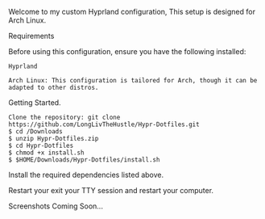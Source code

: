 
Welcome to my custom Hyprland configuration, This setup is designed for Arch Linux.

Requirements

Before using this configuration, ensure you have the following installed:

    Hyprland
    
    Arch Linux: This configuration is tailored for Arch, though it can be adapted to other distros.
        
Getting Started.

    Clone the repository: git clone https://github.com/LongLivTheHustle/Hypr-Dotfiles.git
    $ cd /Downloads
    $ unzip Hypr-Dotfiles.zip
    $ cd Hypr-Dotfiles
    $ chmod +x install.sh
    $ $HOME/Downloads/Hypr-Dotfiles/install.sh

Install the required dependencies listed above.

Restart your exit your TTY session and restart your computer.

Screenshots Coming Soon... 
